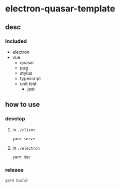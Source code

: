 # electron-quasar-template

## desc
### included
* electron
* vue
    * quasar
    * pug
    * stylus
    * typescript
    * unit test
        * jest

## how to use
### develop
1. in `./client`
    ```sh
    yarn serve
    ```
2. in `./electron`
    ```sh
    yarn dev
    ```

### release
```sh
yarn build
```
